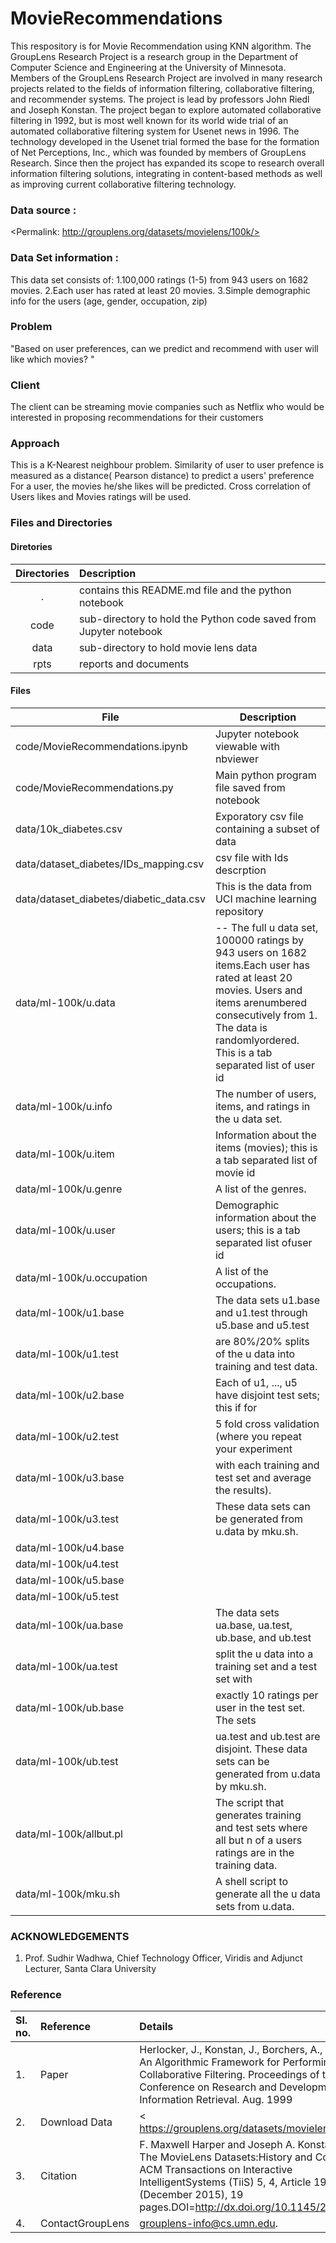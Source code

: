 # MovieRecommendations
This respository is for Movie Recommendation using KNN algorithm. The GroupLens Research Project is a research group in the Department of Computer Science and Engineering at the University of Minnesota. Members of the GroupLens Research Project are involved in many research projects related to the fields of information filtering, collaborative filtering, and recommender systems. The project is lead by professors John Riedl and Joseph Konstan. The project began to explore automated collaborative filtering in 1992, but is most well known for its world wide trial of an automated collaborative filtering system for Usenet news in 1996.  The technology developed in the Usenet trial formed the base for the formation of Net Perceptions, Inc., which was founded by members of GroupLens Research. Since then the project has expanded its scope to research overall information filtering solutions, integrating in content-based methods as well as improving current collaborative filtering technology.
### Data source :
<Permalink: http://grouplens.org/datasets/movielens/100k/>


### Data Set information : 
This data set consists of:
1.100,000 ratings (1-5) from 943 users on 1682 movies. 
2.Each user has rated at least 20 movies. 
3.Simple demographic info for the users (age, gender, occupation, zip)
 
### Problem 
"Based on user preferences, can we predict and recommend with user will like which movies? "

### Client
The client can be streaming movie companies such as Netflix who would be  interested in proposing recommendations for their customers

### Approach 
This is a K-Nearest neighbour problem.
Similarity of user to user prefence is measured as a distance( Pearson distance) to predict a users' preference
For a user, the movies he/she likes will be predicted.
Cross correlation of Users likes and Movies ratings will be used.
 

### Files and Directories
#### Diretories
|Directories | Description|
|:---:|:---|
|.| contains  this README.md file and the python notebook
|code| sub-directory to hold the Python code saved from Jupyter notebook
|data| sub-directory to hold movie lens data 
|rpts| reports and documents|
#### Files
|File|Description
|---------|-------------------------------------------------------------------------------------------------------------------
|code/MovieRecommendations.ipynb| Jupyter notebook viewable with nbviewer|
|code/MovieRecommendations.py | Main python program  file saved from notebook
|data/10k_diabetes.csv| Exporatory csv file  containing a subset of data 
|data/dataset_diabetes/IDs_mapping.csv | csv file with Ids descrption
|data/dataset_diabetes/diabetic_data.csv | This is the data from UCI machine learning repository
|data/ml-100k/u.data |    -- The full u data set, 100000 ratings by 943 users on 1682 items.Each user has rated at least 20 movies.  Users and items arenumbered consecutively from 1.  The data is randomlyordered. This is a tab separated list of user id | item id | rating | timestamp. The time stamps are unix seconds since 1/1/1970 UTC   
|data/ml-100k/u.info |The number of users, items, and ratings in the u data set.
|data/ml-100k/u.item  |Information about the items (movies); this is a tab separated list of movie id | movie title | release date | video release date |IMDb URL | unknown | Action | Adventure | Animation |Children's | Comedy | Crime | Documentary | Drama | Fantasy |Film-Noir | Horror | Musical | Mystery | Romance | Sci-Fi |Thriller | War | Western |The last 19 fields are the genres, a 1 indicates the movie is of that genre, a 0 indicates it is not; movies can be is several genres at once.The movie ids are the ones used in the u.data data set.
|data/ml-100k/u.genre  | A list of the genres.
|data/ml-100k/u.user   | Demographic information about the users; this is a tab separated list ofuser id | age | gender | occupation | zip codeThe user ids are the ones used in the u.data data set.
|data/ml-100k/u.occupation | A list of the occupations.
|data/ml-100k/u1.base   |  The data sets u1.base and u1.test through u5.base and u5.test
|data/ml-100k/u1.test   |    are 80%/20% splits of the u data into training and test data.
|data/ml-100k/u2.base   |    Each of u1, ..., u5 have disjoint test sets; this if for
|data/ml-100k/u2.test   |    5 fold cross validation (where you repeat your experiment
|data/ml-100k/u3.base   |     with each training and test set and average the results).
|data/ml-100k/u3.test   |    These data sets can be generated from u.data by mku.sh.
|data/ml-100k/u4.base   |
|data/ml-100k/u4.test   |
|data/ml-100k/u5.base   |
|data/ml-100k/u5.test   |
|data/ml-100k/ua.base   | The data sets ua.base, ua.test, ub.base, and ub.test
|data/ml-100k/ua.test   |    split the u data into a training set and a test set with
|data/ml-100k/ub.base   |   exactly 10 ratings per user in the test set.  The sets
|data/ml-100k/ub.test   |   ua.test and ub.test are disjoint.  These data sets can be generated from u.data by mku.sh.
|data/ml-100k/allbut.pl | The script that generates training and test sets where all but n of a users ratings are in the training data.
|data/ml-100k/mku.sh    | A shell script to generate all the u data sets from u.data.


 ### ACKNOWLEDGEMENTS
 1. Prof. Sudhir Wadhwa, Chief Technology Officer, Viridis and Adjunct Lecturer, Santa Clara University
 
 ### Reference
 |Sl. no. |Reference | Details |
 |:---|:---|:----|
 1.|Paper |Herlocker, J., Konstan, J., Borchers, A., Riedl, J.. An Algorithmic Framework for Performing Collaborative Filtering. Proceedings of the 1999 Conference on Research and Development in Information Retrieval. Aug. 1999
 2.|Download Data|< https://grouplens.org/datasets/movielens/100k/>
 3.|Citation |  F. Maxwell Harper and Joseph A. Konstan. 2015. The MovieLens Datasets:History and Context. ACM Transactions on Interactive IntelligentSystems (TiiS) 5, 4, Article 19 (December 2015), 19 pages.DOI=http://dx.doi.org/10.1145/2827872
 4.|ContactGroupLens |<grouplens-info@cs.umn.edu>. 

 
 

 
 
